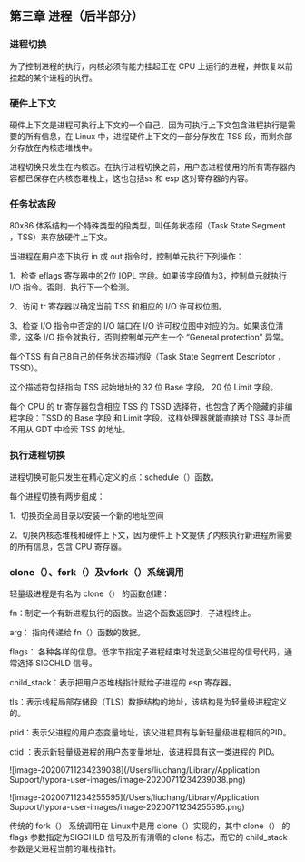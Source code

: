 ## 											第三章 进程（后半部分）

### 进程切换

为了控制进程的执行，内核必须有能力挂起正在 CPU 上运行的进程，并恢复以前挂起的某个进程的执行。

### 硬件上下文

硬件上下文是进程可执行上下文的一个自己，因为可执行上下文包含进程执行是需要的所有信息，在 Linux 中，进程硬件上下文的一部分存放在 TSS 段，而剩余部分存放在内核态堆栈中。

进程切换只发生在内核态。在执行进程切换之前，用户态进程使用的所有寄存器内容都已保存在内核态堆栈上，这也包括ss 和 esp 这对寄存器的内容。

### 任务状态段

80x86 体系结构一个特殊类型的段类型，叫任务状态段（Task State Segment ，TSS）来存放硬件上下文。

当进程在用户态下执行 in 或 out 指令时，控制单元执行下列操作：

1、检查 eflags 寄存器中的2位 IOPL 字段。如果该字段值为3，控制单元就执行 I/O 指令。否则，执行下一个检测。

2、访问 tr 寄存器以确定当前 TSS 和相应的 I/O 许可权位图。

3、检查 I/O 指令中否定的 I/O 端口在 I/O 许可权位图中对应的为。如果该位清零，这条 I/O 指令就执行，否则控制单元产生一个 “General protection” 异常。

每个TSS 有自己8自己的任务状态描述段（Task State Segment Descriptor ，TSSD）。

这个描述符包括指向 TSS 起始地址的 32 位 Base 字段， 20 位 Limit 字段。

每个 CPU 的 tr 寄存器包含相应 TSS 的 TSSD 选择符，也包含了两个隐藏的非编程字段：TSSD 的 Base 字段 和 Limit 字段。这样处理器就能直接对 TSS 寻址而不用从 GDT 中检索 TSS 的地址。

### 执行进程切换

进程切换可能只发生在精心定义的点：schedule（）函数。

每个进程切换有两步组成：

1、切换页全局目录以安装一个新的地址空间

2、切换内核态堆栈和硬件上下文，因为硬件上下文提供了内核执行新进程所需要的所有信息，包含 CPU 寄存器。

### clone（）、fork（）及vfork（）系统调用

轻量级进程是有名为 clone（） 的函数创建：

fn：制定一个有新进程执行的函数。当这个函数返回时，子进程终止。

arg： 指向传递给 fn（）函数的数据。

flags： 各种各样的信息。低字节指定子进程结束时发送到父进程的信号代码，通常选择 SIGCHLD 信号。

child_stack：表示把用户态堆栈指针赋给子进程的 esp 寄存器。

tls：表示线程局部存储段（TLS）数据结构的地址，该结构是为轻量级进程定义的。

ptid：表示父进程的用户态变量地址，该父进程具有与新轻量级进程相同的PID。

ctid ：表示新轻量级进程的用户态变量地址，该进程具有这一类进程的 PID。

![image-20200711234239038](/Users/liuchang/Library/Application Support/typora-user-images/image-20200711234239038.png)

![image-20200711234255595](/Users/liuchang/Library/Application Support/typora-user-images/image-20200711234255595.png)

传统的 fork（） 系统调用在 Linux中是用 clone（）实现的，其中 clone（） 的 flags 参数指定为SIGCHLD 信号及所有清零的 clone 标志，而它的 child_stack 参数是父进程当前的堆栈指针。



